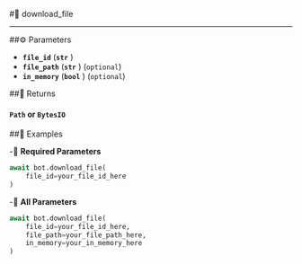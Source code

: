#🔧 download_file

****

##⚙️ Parameters

- **`file_id`** (**`str`** )
- **`file_path`** (**`str`** ) (`optional`)
- **`in_memory`** (**`bool`** ) (`optional`)

##📲 Returns

#### `Path` or `BytesIO`

##📀 Examples

-🪫 **Required Parameters**

```python
await bot.download_file(
    file_id=your_file_id_here
)
```

-🔋 **All Parameters**

```python
await bot.download_file(
    file_id=your_file_id_here,
    file_path=your_file_path_here,
    in_memory=your_in_memory_here
)
```
